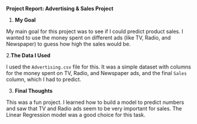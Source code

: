 **Project Report: Advertising & Sales Project**

1. **My Goal**

My main goal for this project was to see if I could predict product sales. I wanted to use the money spent on different ads (like TV, Radio, and Newspaper) to guess how high the sales would be.

2.**The Data I Used**

I used the `Advertising.csv` file for this. It was a simple dataset with columns for the money spent on TV, Radio, and Newspaper ads, and the final `Sales` column, which I had to predict.

3. **Final Thoughts**

This was a fun project. I learned how to build a model to predict numbers and saw that TV and Radio ads seem to be very important for sales. The Linear Regression model was a good choice for this task.
